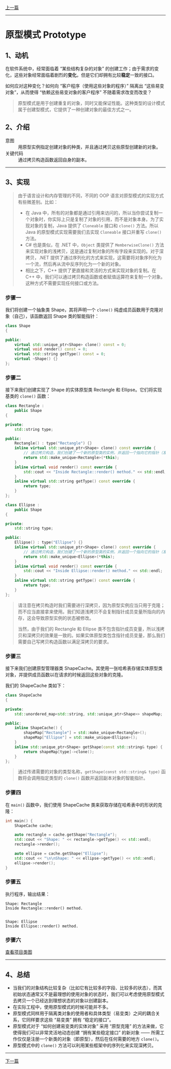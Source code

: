 [上一篇](../Abstract%20Factory%20Pattern/README.md)

---

# 原型模式 Prototype

## 1、动机

在软件系统中，经常面临着 “某些结构复杂的对象” 的创建工作；由于需求的变化，这些对象经常面临着剧烈的**变化**，但是它们却拥有比较**稳定**一致的接口。

如何应对这种变化？如何向 “客户程序（使用这些对象的程序）” 隔离出 “这些易变对象”，从而使得 “依赖这些易变对象的客户程序” 不随着需求改变而改变？

> 原型模式是用于创建重复的对象，同时又能保证性能。这种类型的设计模式属于创建型模式，它提供了一种创建对象的最佳方式之一。

## 2、介绍

<dl>
    <dt>意图</dt>
    <dd>用原型实例指定创建对象的种类，并且通过拷贝这些原型创建新的对象。</dd>
    <dt>关键代码</dt>
    <dd>通过拷贝构造函数返回自身的副本。</dd>
</dl>

---

## 3、实现

> 由于语言设计和内存管理的不同，不同的 OOP 语言对原型模式的实现方式有些微差别。比如：
>
> * 在 Java 中，所有的对象都是通过引用来访问的，所以当你尝试复制一个对象时，你实际上只是复制了对象的引用，而不是对象本身。为了实现对象的复制，Java 提供了 `Cloneable` 接口和 `clone()` 方法。所以 Java 的原型模式实现需要我们去实现 `Cloneable` 接口并重写 `clone()` 方法。
> * C# 也是类似，在 .NET 中，`Object` 类提供了 `MemberwiseClone()` 方法来实现对象的浅拷贝，这是通过复制对象的所有字段来实现的。对于深拷贝，.NET 提供了通过序列化的方式来实现，这需要将对象序列化为一个流，然后再从流中反序列化为一个新的对象。
> * 相比之下，C++ 提供了更直接和灵活的方式来实现对象的复制。在 C++ 中，我们可以通过拷贝构造函数或者赋值运算符来复制一个对象。这种方式不需要实现任何接口或方法。

### 步骤一

我们将创建一个抽象类 Shape，其将声明一个 `clone()` 纯虚成员函数用于克隆对象（自己），该函数返回 Shape 类的智能指针：

```cpp
class Shape
{

public:
	virtual std::unique_ptr<Shape> clone() const = 0;
	virtual void render() const = 0;
	virtual std::string getType() const = 0;
	virtual ~Shape() {}
};
```

### 步骤二

接下来我们创建实现了 Shape 的实体原型类 Rectangle 和 Ellipse。它们将实现基类的 `clone()` 函数：

```cpp
class Rectangle :
	public Shape
{

private:
	std::string type;

public:
	Rectangle() : type("Rectangle") {}
	inline virtual std::unique_ptr<Shape> clone() const override {
		// 通过拷贝构造，我们创建了一个新的原型类的实例，并返回一个指向它的指针（发生一次深拷贝）
		return std::make_unique<Rectangle>(*this);
	}
	inline virtual void render() const override {
		std::cout << "Inside Rectangle::render() method." << std::endl;
	}
	inline virtual std::string getType() const override {
		return type;
	}
};

class Ellipse :
	public Shape
{

private:
	std::string type;

public:
	Ellipse() : type("Ellipse") {}
	inline virtual std::unique_ptr<Shape> clone() const override {
		// 通过拷贝构造，我们创建了一个新的原型类的实例，并返回一个指向它的指针（发生一次深拷贝）
		return std::make_unique<Ellipse>(*this);
	}
	inline virtual void render() const override {
		std::cout << "Inside Ellipse::render() method." << std::endl;
	}
	inline virtual std::string getType() const override {
		return type;
	}
};
```

> 请注意在拷贝构造时我们需要进行深拷贝，因为原型实例应当只用于克隆；而不应当直接拿来使用。我们知道浅拷贝不会复制指针成员变量所指向的内存，这会导致原型实例的状态被修改。
>
> 当然，由于我们的 Rectangle 和 Ellipse 类不包含指针成员变量，所以浅拷贝和深拷贝的效果是一致的。如果实体原型类包含指针成员变量，那么我们需要自己写拷贝构造函数以满足深拷贝的要求。

### 步骤三

接下来我们创建原型管理器类 ShapeCache。其使用一张哈希表存储实体原型类对象，并提供成员函数以在请求的时候返回这些对象的克隆。

我们的 ShapeCache 类如下：

```cpp
class ShapeCache
{

private:
	std::unordered_map<std::string, std::unique_ptr<Shape>> shapeMap;

public:
	inline ShapeCache() {
		shapeMap["Rectangle"] = std::make_unique<Rectangle>();
		shapeMap["Ellipse"] = std::make_unique<Ellipse>();
	}
	inline std::unique_ptr<Shape> getShape(const std::string& type) {
		return shapeMap[type]->clone();
	}
};
```

> 通过传递需要的对象的类型名称，`getShape(const std::string& type)` 函数将会调用指定类型的 `clone()` 函数并返回副本对象的智能指针。

### 步骤四

在 `main()` 函数中，我们使用 ShapeCache 类来获取存储在哈希表中的形状的克隆：

```cpp
int main() {
	ShapeCache cache;

	auto rectangle = cache.getShape("Rectangle");
	std::cout << "Shape: " << rectangle->getType() << std::endl;
	rectangle->render();

	auto ellipse = cache.getShape("Ellipse");
	std::cout << "\n\nShape: " << ellipse->getType() << std::endl;
	ellipse->render();
}
```

### 步骤五

执行程序，输出结果：

```plain
Shape: Rectangle
Inside Rectangle::render() method.


Shape: Ellipse
Inside Ellipse::render() method.
```

### 步骤六

[查看项目类图](https://learn.microsoft.com/zh-cn/visualstudio/ide/class-designer/designing-and-viewing-classes-and-types?view=vs-2022#add-class-diagrams-to-projects)

---

## 4、总结

* 当我们的对象结构比较复杂（比如它有比较多的字段、比较多的状态），而其初始状态通常又不是最理想的使用对象的状态时，我们可以考虑使用原型模式去拷贝一个已经达到理想状态的对象以创建副本。
* 在实际工程中，使用原型模式的时候可能并不多。
* 原型模式同样用于隔离类对象的使用者和具体类型（易变类）之间的耦合关系，它同样要求这些 “易变类” 拥有 “稳定的接口”。
* 原型模式对于 “如何创建易变类的实体对象” 采用 “原型克隆” 的方法来做，它使得我们可以非常灵活地动态创建 “拥有某些稳定接口” 的新对象 —— 所需工作仅仅是注册一个新类的对象（即原型），然后在任何需要的地方 `clone()`。
* 原型模式中的 `clone()` 方法可以利用某些框架中的序列化来实现深拷贝。

---

[下一篇](../Builder%20Pattern/README.md)
